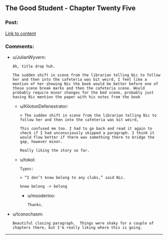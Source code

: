 ## The Good Student - Chapter Twenty Five

### Post:

[Link to content](http://gravitytales.com/Novel/the-good-student/tgs-chapter-25)

### Comments:

- u/JulianWyvern:
  ```
  Ah, title drop huh. 

  The sudden shift in scene from the librarian telling Nic to follow her and then into the cafeteria was bit weird, I feel like a mention of her showing Nic the book would be better before one of those scene break marks and then the cafeteria scene. Would probably require minor changes for the bed scene, probably just having Nic mention the paper with his notes from the book
  ```

  - u/KilotonDefenestrator:
    ```
    > The sudden shift in scene from the librarian telling Nic to follow her and then into the cafeteria was bit weird,

    This confused me too. I had to go back and read it again to check if I had unconsciously skipped a paragraph. I think it would flow better if there was something there to bridge the gap, however minor.

    Really liking the story so far.
    ```

  - u/tokol:
    ```
    Typos:

    > “I don’t know belong to any clubs,” said Nic.

    know belong -> belong
    ```

    - u/mooderino:
      ```
      Thanks.
      ```

- u/Iconochasm:
  ```
  Beautiful closing paragraph.  Things were shaky for a couple of chapters there, but I'm really liking where this is going.
  ```

---

